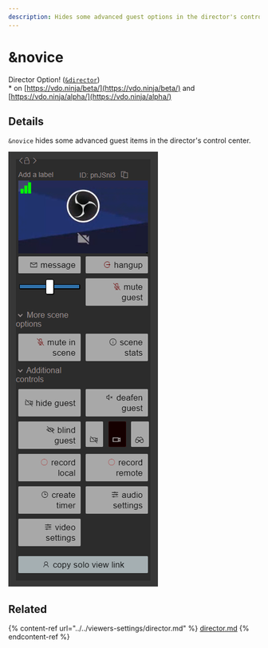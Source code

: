 ```yaml
---
description: Hides some advanced guest options in the director's control center
---
```


# \&novice

Director Option! ([`&director`](../../viewers-settings/director.md))\
\* on [https://vdo.ninja/beta/](https://vdo.ninja/beta/) and [https://vdo.ninja/alpha/](https://vdo.ninja/alpha/)

## Details

`&novice` hides some advanced guest items in the director's control center.

![](<../../.gitbook/assets/image (6).png>)

## Related

{% content-ref url="../../viewers-settings/director.md" %}
[director.md](../../viewers-settings/director.md)
{% endcontent-ref %}
